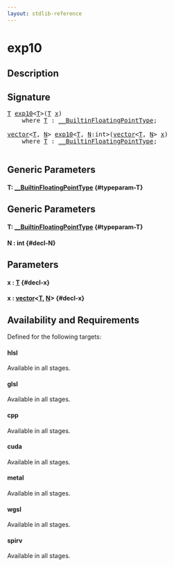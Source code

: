 ```yaml
---
layout: stdlib-reference
---
```


# exp10

## Description





## Signature 

<pre>
<a href="/stdlib-reference/global-decls/exp10#typeparam-T" class="code_type">T</a> <a href="/stdlib-reference/global-decls/exp10">exp10</a>&lt;<a href="/stdlib-reference/global-decls/exp10#typeparam-T" class="code_type">T</a>&gt;(<a href="/stdlib-reference/global-decls/exp10#typeparam-T" class="code_type">T</a> <a href="/stdlib-reference/global-decls/exp10#decl-x" class="code_param">x</a>)
    <span class='code_keyword'>where</span> <a href="/stdlib-reference/global-decls/exp10#typeparam-T" class="code_type">T</a> : <a href="/stdlib-reference/interfaces/BuiltinFloatingPointType/index" class="code_type">__BuiltinFloatingPointType</a>;

<a href="/stdlib-reference/types/vector/index" class="code_type">vector</a>&lt;<a href="/stdlib-reference/global-decls/exp10#typeparam-T" class="code_type">T</a>, <a href="/stdlib-reference/global-decls/exp10#decl-N" class="code_var">N</a>&gt; <a href="/stdlib-reference/global-decls/exp10">exp10</a>&lt;<a href="/stdlib-reference/global-decls/exp10#typeparam-T" class="code_type">T</a>, <a href="/stdlib-reference/global-decls/exp10#decl-N" class="code_var">N</a>:<span class="code_keyword">int</span>&gt;(<a href="/stdlib-reference/types/vector/index" class="code_type">vector</a>&lt;<a href="/stdlib-reference/global-decls/exp10#typeparam-T" class="code_type">T</a>, <a href="/stdlib-reference/global-decls/exp10#decl-N" class="code_var">N</a>&gt; <a href="/stdlib-reference/global-decls/exp10#decl-x" class="code_param">x</a>)
    <span class='code_keyword'>where</span> <a href="/stdlib-reference/global-decls/exp10#typeparam-T" class="code_type">T</a> : <a href="/stdlib-reference/interfaces/BuiltinFloatingPointType/index" class="code_type">__BuiltinFloatingPointType</a>;

</pre>

## Generic Parameters

#### T: [\_\_BuiltinFloatingPointType](/stdlib-reference/interfaces/BuiltinFloatingPointType/index) {#typeparam-T}

## Generic Parameters

#### T: [\_\_BuiltinFloatingPointType](/stdlib-reference/interfaces/BuiltinFloatingPointType/index) {#typeparam-T}
#### N  : int {#decl-N}

## Parameters

#### x  : [T](/stdlib-reference/global-decls/exp10#typeparam-T) {#decl-x}
#### x  : [vector](/stdlib-reference/types/vector/index)\<[T](/stdlib-reference/types/vector/index#typeparam-T), [N](/stdlib-reference/types/vector/index#decl-N)\> {#decl-x}

## Availability and Requirements

Defined for the following targets:

#### hlsl
Available in all stages.

#### glsl
Available in all stages.

#### cpp
Available in all stages.

#### cuda
Available in all stages.

#### metal
Available in all stages.

#### wgsl
Available in all stages.

#### spirv
Available in all stages.



